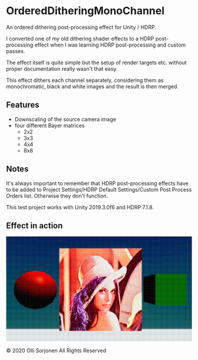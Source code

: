 # OrderedDitheringMonoChannel

An ordered dithering post-processing effect for Unity / HDRP.

I converted one of my old dithering shader effects to a HDRP post-processing effect when I was learning HDRP post-processing and custom passes.

The effect itself is quite simple but the setup of render targets etc. without proper documentation really wasn't that easy.

This effect dithers each channel separately, considering them as monochromatic, black and white images and the result is then merged.

## Features

- Downscaling of the source camera image
- four different Bayer matrices
    - 2x2
    - 3x3
    - 4x4
    - 8x8

## Notes

It's always important to remember that HDRP post-processing effects have to be added to Project Settings/HDRP Default Settings/Custom Post Process Orders list.
Otherwise they don't function.

This test project works with Unity 2019.3.0f6 and HDRP 7.1.8.

## Effect in action

![OrderedDitheringMonoChannel image](orderedDitheringDemoImage.png)

© 2020 Olli Sorjonen All Rights Reserved
